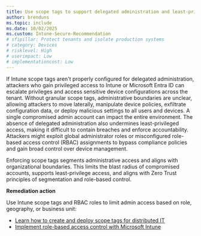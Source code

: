 ```yaml
---
title: Use scope tags to support delegated administration and least-privilege access
author: brenduns
ms.topic: include
ms.date: 10/02/2025
ms.custom: Intune-Secure-Recommendation
# sfipillar: Protect tenants and isolate production systems
# category: Devices
# risklevel: High
# userimpact: Low
# implementationcost: Low
---
```

If Intune scope tags aren't properly configured for delegated administration, attackers who gain privileged access to Intune or Microsoft Entra ID can escalate privileges and access sensitive device configurations across the tenant. Without granular scope tags, administrative boundaries are unclear, allowing attackers to move laterally, manipulate device policies, exfiltrate configuration data, or deploy malicious settings to all users and devices. A single compromised admin account can impact the entire environment. The absence of delegated administration also undermines least-privileged access, making it difficult to contain breaches and enforce accountability. Attackers might exploit global administrator roles or misconfigured role-based access control (RBAC) assignments to bypass compliance policies and gain broad control over device management.

Enforcing scope tags segments administrative access and aligns with organizational boundaries. This limits the blast radius of compromised accounts, supports least-privilege access, and aligns with Zero Trust principles of segmentation and role-based control.

**Remediation action**

Use Intune scope tags and RBAC roles to limit admin access based on role, geography, or business unit:  
- [Learn how to create and deploy scope tags for distributed IT](/intune/intune-service/fundamentals/scope-tags)
- [Implement role-based access control with Microsoft Intune](/intune/intune-service/fundamentals/role-based-access-control)
